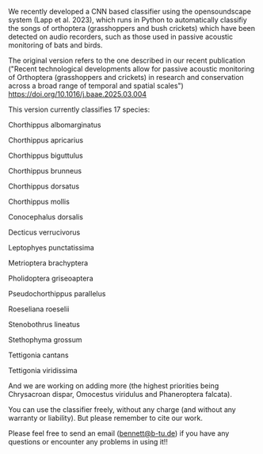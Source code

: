 We recently developed a CNN based classifier using the opensoundscape system (Lapp et al. 2023), which runs in Python to automatically classifiy the songs of orthoptera (grasshoppers and bush crickets) which have been detected
on audio recorders, such as those used in passive acoustic monitoring of bats and birds. 

The original version refers to the one described in our recent publication 
("Recent technological developments allow for passive acoustic monitoring of Orthoptera (grasshoppers and crickets) in research and conservation across a broad range of temporal and spatial scales") 
https://doi.org/10.1016/j.baae.2025.03.004

This version currently classifies 17 species: 

Chorthippus albomarginatus

Chorthippus apricarius

Chorthippus biguttulus

Chorthippus brunneus

Chorthippus dorsatus

Chorthippus mollis

Conocephalus dorsalis

Decticus verrucivorus

Leptophyes punctatissima

Metrioptera brachyptera

Pholidoptera griseoaptera

Pseudochorthippus parallelus

Roeseliana roeselii

Stenobothrus lineatus

Stethophyma grossum

Tettigonia cantans

Tettigonia viridissima


And we are working on adding more (the highest priorities being Chrysacroan dispar, Omocestus viridulus and Phaneroptera falcata). 

You can use the classifier freely, without any charge (and without any warranty or liability). But please remember to cite our work. 

Please feel free to send an email (bennett@b-tu.de) if you have any questions or encounter any problems in using it!! 
